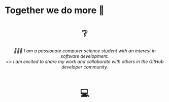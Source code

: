# Together we do more 🚀

# <p align="center">❔</p>
<p align="center">
<em>👨🏻‍💻 I am a passionate computer science student with an interest in software development.
<br> <> I am excited to share my work and collaborate with others in the GitHub developer community. </>
</em>
</p>

<p align="center">
<a href="https://www.linkedin.com/in/edwin-rodr%C3%ADguez-906972236/" target="_blank"><img alt="" src="https://img.shields.io/badge/LinkedIn-000?logo=linkedin&logoColor=white&style=for-the-badge" style="vertical-align:center" /></a></p> 
                                       

# <p align="center">💻</p>

